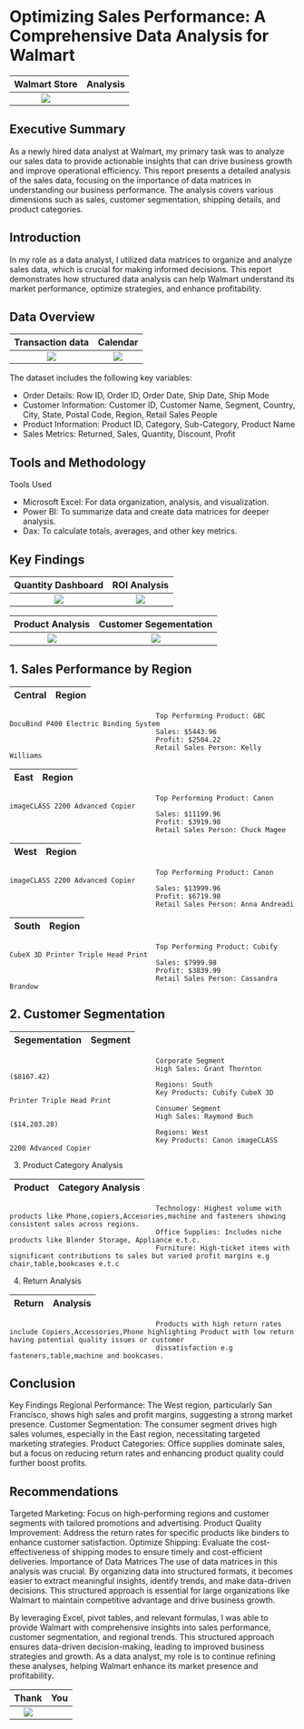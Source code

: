 # Optimizing Sales Performance: A Comprehensive Data Analysis for Walmart

Walmart  Store                             |          Analysis  
:-----------------------------------------:|:------------------------:
![](istockphoto-1205217071-612x612.jpg)    | 

## Executive Summary
As a newly hired data analyst at Walmart, my primary task was to analyze our sales data to provide actionable insights that can drive business growth and improve operational efficiency. This report presents a detailed analysis of the sales data, focusing on the importance of data matrices in understanding our business performance. The analysis covers various dimensions such as sales, customer segmentation, shipping details, and product categories.

## Introduction
In my role as a data analyst, I utilized data matrices to organize and analyze sales data, which is crucial for making informed decisions. This report demonstrates how structured data analysis can help Walmart understand its market performance, optimize strategies, and enhance profitability.

## Data Overview

Transaction data                       |          Calendar 
:-------------------------------------:|:------------------------:
![](walmart45.JPG)                     | ![](walmart_48.JPG)   


The dataset includes the following key variables:

- Order Details: Row ID, Order ID, Order Date, Ship Date, Ship Mode
- Customer Information: Customer ID, Customer Name, Segment, Country, City, State, Postal Code, Region, Retail Sales People
- Product Information: Product ID, Category, Sub-Category, Product Name
- Sales Metrics: Returned, Sales, Quantity, Discount, Profit

## Tools and Methodology
Tools Used
- Microsoft Excel: For data organization, analysis, and visualization.
- Power BI: To summarize data and create data matrices for deeper analysis.
- Dax: To calculate totals, averages, and other key metrics.

## Key Findings

Quantity Dashboard                     |     ROI Analysis
:-------------------------------------:|:------------------------:
![](Capture22.JPG)                     |    ![](Capture23.JPG)   



 Product Analysis                     |  Customer Segementation   
:-------------------------------------:|:-----------------------:
 ![](Capture24.JPG)                    |   ![](Capture21.JPG)                                         





## 1. Sales Performance by Region

 Central                             |            Region
:-----------------------------------:|:------------------------:
                                        Top Performing Product: GBC DocuBind P400 Electric Binding System
                                        Sales: $5443.96
                                        Profit: $2504.22
                                        Retail Sales Person: Kelly Williams                                           

  East                               |           Region
:-----------------------------------:|:------------------------:
                                        Top Performing Product: Canon imageCLASS 2200 Advanced Copier
                                        Sales: $11199.96
                                        Profit: $3919.98
                                        Retail Sales Person: Chuck Magee              

  West                               |           Region
:-----------------------------------:|:------------------------:
                                        Top Performing Product: Canon imageCLASS 2200 Advanced Copier
                                        Sales: $13999.96
                                        Profit: $6719.98
                                        Retail Sales Person: Anna Andreadi    


  South                              |           Region
:-----------------------------------:|:------------------------:
                                        Top Performing Product: Cubify CubeX 3D Printer Triple Head Print
                                        Sales: $7999.98
                                        Profit: $3839.99
                                        Retail Sales Person: Cassandra Brandow   
                                        
## 2. Customer Segmentation

 Segementation                       |       Segment 
:-----------------------------------:|:------------------------:
                                        Corporate Segment
                                        High Sales: Grant Thornton ($8167.42)
                                        Regions: South
                                        Key Products: Cubify CubeX 3D Printer Triple Head Print
                                        Consumer Segment
                                        High Sales: Raymond Buch ($14,203.28)
                                        Regions: West
                                        Key Products: Canon imageCLASS 2200 Advanced Copier

3. Product Category Analysis

 Product                             |      Category Analysis
:-----------------------------------:|:------------------------:
                                        Technology: Highest volume with products like Phone,copiers,Accesories,machine and fasteners showing consistent sales across regions.
                                        Office Supplies: Includes niche products like Blender Storage, Appliance e.t.c.
                                        Furniture: High-ticket items with significant contributions to sales but varied profit margins e.g chair,table,bookcases e.t.c

4. Return Analysis

 Return                              |       Analysis
:-----------------------------------:|:------------------------:
                                        Products with high return rates include Copiers,Accessories,Phone highlighting Product with low return having potential quality issues or customer 
                                        dissatisfaction e.g fasteners,table,machine and bookcases.

## Conclusion
Key Findings
Regional Performance: The West region, particularly San Francisco, shows high sales and profit margins, suggesting a strong market presence.
Customer Segmentation: The consumer segment drives high sales volumes, especially in the East region, necessitating targeted marketing strategies.
Product Categories: Office supplies dominate sales, but a focus on reducing return rates and enhancing product quality could further boost profits.

## Recommendations
Targeted Marketing: Focus on high-performing regions and customer segments with tailored promotions and advertising.
Product Quality Improvement: Address the return rates for specific products like binders to enhance customer satisfaction.
Optimize Shipping: Evaluate the cost-effectiveness of shipping modes to ensure timely and cost-efficient deliveries.
Importance of Data Matrices
The use of data matrices in this analysis was crucial. By organizing data into structured formats, it becomes easier to extract meaningful insights, identify trends, and make data-driven decisions. This structured approach is essential for large organizations like Walmart to maintain competitive advantage and drive business growth.

By leveraging Excel, pivot tables, and relevant formulas, I was able to provide Walmart with comprehensive insights into sales performance, customer segmentation, and regional trends. This structured approach ensures data-driven decision-making, leading to improved business strategies and growth. As a data analyst, my role is to continue refining these analyses, helping Walmart enhance its market presence and profitability.


Thank                                  | You
:-------------------------------------:|:------------------------:
![](getty_469566889_105923.jpg)        |   
